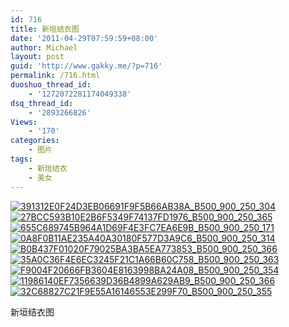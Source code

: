 ```yaml
---
id: 716
title: 新垣结衣图
date: '2011-04-29T07:59:59+08:00'
author: Michael
layout: post
guid: 'http://www.gakky.me/?p=716'
permalink: /716.html
duoshuo_thread_id:
    - '1272072281174049338'
dsq_thread_id:
    - '2893266826'
Views:
    - '170'
categories:
    - 图片
tags:
    - 新垣结衣
    - 美女
---
```


[![391312E0F24D3EB06691F9F5B66AB38A_B500_900_250_304](http://www.yui-aragaki.org/wp-content/uploads/img/391312E0F24D3EB06691F9F5B66AB38A_B500_900_250_304.jpeg)](http://www.yui-aragaki.org/wp-content/uploads/img/391312E0F24D3EB06691F9F5B66AB38A_B1280_1280_250_304.jpeg) [![27BCC593B10E2B6F5349F74137FD1976_B500_900_250_365](http://www.yui-aragaki.org/wp-content/uploads/img/27BCC593B10E2B6F5349F74137FD1976_B500_900_250_365.jpeg)](http://www.yui-aragaki.org/wp-content/uploads/img/27BCC593B10E2B6F5349F74137FD1976_B1280_1280_250_365.jpeg) [![655C689745B964A1D69F4E3FC7EA6E9B_B500_900_250_171](http://www.yui-aragaki.org/wp-content/uploads/img/655C689745B964A1D69F4E3FC7EA6E9B_B500_900_250_171.jpeg)](http://www.yui-aragaki.org/wp-content/uploads/img/655C689745B964A1D69F4E3FC7EA6E9B_B1280_1280_250_171.jpeg) [![0A8F0B11AE235A40A30180F577D3A9C6_B500_900_250_314](http://www.yui-aragaki.org/wp-content/uploads/img/0A8F0B11AE235A40A30180F577D3A9C6_B500_900_250_314.jpeg)](http://www.yui-aragaki.org/wp-content/uploads/img/0A8F0B11AE235A40A30180F577D3A9C6_B1280_1280_250_314.jpeg) [![B0B437F01020F79025BA3BA5EA773853_B500_900_250_366](http://www.yui-aragaki.org/wp-content/uploads/img/B0B437F01020F79025BA3BA5EA773853_B500_900_250_366.jpeg)](http://www.yui-aragaki.org/wp-content/uploads/img/B0B437F01020F79025BA3BA5EA773853_B1280_1280_250_366.jpeg) [![35A0C36F4E6EC3245F21C1A66B60C758_B500_900_250_363](http://www.yui-aragaki.org/wp-content/uploads/img/35A0C36F4E6EC3245F21C1A66B60C758_B500_900_250_363.jpeg)](http://www.yui-aragaki.org/wp-content/uploads/img/35A0C36F4E6EC3245F21C1A66B60C758_B1280_1280_250_363.jpeg) [![F9004F20666FB3604E8163998BA24A08_B500_900_250_354](http://www.yui-aragaki.org/wp-content/uploads/img/F9004F20666FB3604E8163998BA24A08_B500_900_250_354.jpeg)](http://www.yui-aragaki.org/wp-content/uploads/img/F9004F20666FB3604E8163998BA24A08_B1280_1280_250_354.jpeg) [![11986140EF7356639D36B4899A629AB9_B500_900_250_366](http://www.yui-aragaki.org/wp-content/uploads/img/11986140EF7356639D36B4899A629AB9_B500_900_250_366.jpeg)](http://www.yui-aragaki.org/wp-content/uploads/img/11986140EF7356639D36B4899A629AB9_B1280_1280_250_366.jpeg) [![32C68827C21F9E55A16146553E299F70_B500_900_250_355](http://www.yui-aragaki.org/wp-content/uploads/img/32C68827C21F9E55A16146553E299F70_B500_900_250_355.jpeg)](http://www.yui-aragaki.org/wp-content/uploads/img/32C68827C21F9E55A16146553E299F70_B1280_1280_250_355.jpeg)

新垣结衣图